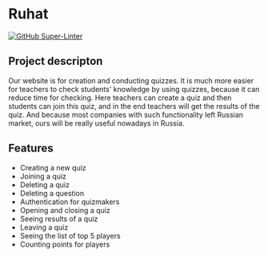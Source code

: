 # Ruhat

[![GitHub Super-Linter](https://github.com/InnoSWP/Kahoot-ruhat-Gr.3-/workflows/Lint%20Code%20Base/badge.svg)](https://github.com/marketplace/actions/super-linter)

## Project descripton
Our website is for creation and conducting quizzes. It is much more easier for teachers to check students' knowledge by using quizzes, because it can reduce time for checking. Here teachers can create a quiz and then students can join this quiz, and in the end teachers will get the results of the quiz. And because most companies with such functionality left Russian market, ours will be really useful nowadays in Russia.

## Features
* Creating a new quiz
* Joining a quiz
* Deleting a quiz
* Deleting a question
* Authentication for quizmakers
* Opening and closing a quiz
* Seeing results of a quiz
* Leaving a quiz
* Seeing the list of top 5 players
* Counting points for players

